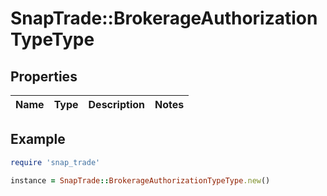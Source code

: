 # SnapTrade::BrokerageAuthorizationTypeType

## Properties

| Name | Type | Description | Notes |
| ---- | ---- | ----------- | ----- |

## Example

```ruby
require 'snap_trade'

instance = SnapTrade::BrokerageAuthorizationTypeType.new()
```

